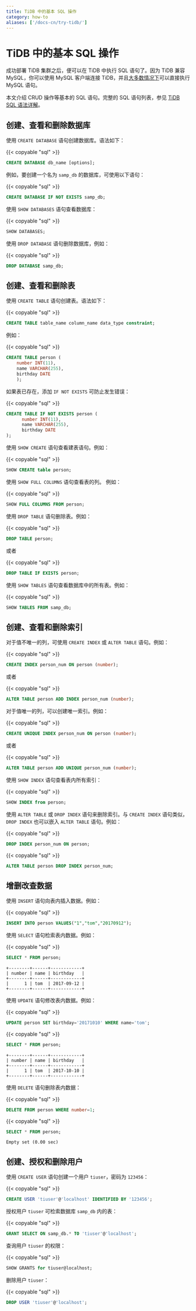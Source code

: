 ```yaml
---
title: TiDB 中的基本 SQL 操作
category: how-to
aliases: ['/docs-cn/try-tidb/']
---
```


# TiDB 中的基本 SQL 操作

成功部署 TiDB 集群之后，便可以在 TiDB 中执行 SQL 语句了。因为 TiDB 兼容 MySQL，你可以使用 MySQL 客户端连接 TiDB，并且[大多数情况下](/mysql-compatibility.md)可以直接执行 MySQL 语句。

本文介绍 CRUD 操作等基本的 SQL 语句。完整的 SQL 语句列表，参见 [TiDB SQL 语法详解](https://pingcap.github.io/sqlgram/)。

## 创建、查看和删除数据库

使用 `CREATE DATABASE` 语句创建数据库。语法如下：

{{< copyable "sql" >}}

```sql
CREATE DATABASE db_name [options];
```

例如，要创建一个名为 `samp_db` 的数据库，可使用以下语句：

{{< copyable "sql" >}}

```sql
CREATE DATABASE IF NOT EXISTS samp_db;
```

使用 `SHOW DATABASES` 语句查看数据库：

{{< copyable "sql" >}}

```sql
SHOW DATABASES;
```

使用 `DROP DATABASE` 语句删除数据库，例如：

{{< copyable "sql" >}}

```sql
DROP DATABASE samp_db;
```

## 创建、查看和删除表

使用 `CREATE TABLE` 语句创建表。语法如下：

{{< copyable "sql" >}}

```sql
CREATE TABLE table_name column_name data_type constraint;
```

例如：

{{< copyable "sql" >}}

```sql
CREATE TABLE person (
    number INT(11),
    name VARCHAR(255),
    birthday DATE
    );
```

如果表已存在，添加 `IF NOT EXISTS` 可防止发生错误：

{{< copyable "sql" >}}

```sql
CREATE TABLE IF NOT EXISTS person (
      number INT(11),
      name VARCHAR(255),
      birthday DATE
);
```

使用 `SHOW CREATE` 语句查看建表语句。例如：

{{< copyable "sql" >}}

```sql
SHOW CREATE table person;
```

使用 `SHOW FULL COLUMNS` 语句查看表的列。 例如：

{{< copyable "sql" >}}

```sql
SHOW FULL COLUMNS FROM person;
```

使用 `DROP TABLE` 语句删除表。例如：

{{< copyable "sql" >}}

```sql
DROP TABLE person;
```

或者

{{< copyable "sql" >}}

```sql
DROP TABLE IF EXISTS person;
```

使用 `SHOW TABLES` 语句查看数据库中的所有表。例如：

{{< copyable "sql" >}}

```sql
SHOW TABLES FROM samp_db;
```

## 创建、查看和删除索引

对于值不唯一的列，可使用 `CREATE INDEX` 或 `ALTER TABLE` 语句。例如：

{{< copyable "sql" >}}

```sql
CREATE INDEX person_num ON person (number);
```

或者

{{< copyable "sql" >}}

```sql
ALTER TABLE person ADD INDEX person_num (number);
```

对于值唯一的列，可以创建唯一索引。例如：

{{< copyable "sql" >}}

```sql
CREATE UNIQUE INDEX person_num ON person (number);
```

或者

{{< copyable "sql" >}}

```sql
ALTER TABLE person ADD UNIQUE person_num (number);
```

使用 `SHOW INDEX` 语句查看表内所有索引：

{{< copyable "sql" >}}

```sql
SHOW INDEX from person;
```

使用 `ALTER TABLE` 或 `DROP INDEX` 语句来删除索引。与 `CREATE INDEX` 语句类似，`DROP INDEX` 也可以嵌入 `ALTER TABLE` 语句。例如：

{{< copyable "sql" >}}

```sql
DROP INDEX person_num ON person;
```

{{< copyable "sql" >}}

```sql
ALTER TABLE person DROP INDEX person_num;
```

## 增删改查数据

使用 `INSERT` 语句向表内插入数据。例如：

{{< copyable "sql" >}}

```sql
INSERT INTO person VALUES("1","tom","20170912");
```

使用 `SELECT` 语句检索表内数据。例如：

{{< copyable "sql" >}}

```sql
SELECT * FROM person;
```

```
+--------+------+------------+
| number | name | birthday   |
+--------+------+------------+
|      1 | tom  | 2017-09-12 |
+--------+------+------------+
```

使用 `UPDATE` 语句修改表内数据。例如：

{{< copyable "sql" >}}

```sql
UPDATE person SET birthday='20171010' WHERE name='tom';
```

{{< copyable "sql" >}}

```sql
SELECT * FROM person;
```

```
+--------+------+------------+
| number | name | birthday   |
+--------+------+------------+
|      1 | tom  | 2017-10-10 |
+--------+------+------------+
```

使用 `DELETE` 语句删除表内数据：

{{< copyable "sql" >}}

```sql
DELETE FROM person WHERE number=1;
```

{{< copyable "sql" >}}

```sql
SELECT * FROM person;
```

```
Empty set (0.00 sec)
```

## 创建、授权和删除用户

使用 `CREATE USER` 语句创建一个用户 `tiuser`，密码为 `123456`：

{{< copyable "sql" >}}

```sql
CREATE USER 'tiuser'@'localhost' IDENTIFIED BY '123456';
```

授权用户 `tiuser` 可检索数据库 `samp_db` 内的表：

{{< copyable "sql" >}}

```sql
GRANT SELECT ON samp_db.* TO 'tiuser'@'localhost';
```

查询用户 `tiuser` 的权限：

{{< copyable "sql" >}}

```sql
SHOW GRANTS for tiuser@localhost;
```

删除用户 `tiuser`：

{{< copyable "sql" >}}

```sql
DROP USER 'tiuser'@'localhost';
```
